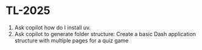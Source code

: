 # TL-2025

1. Ask copilot how do I install uv.
2. Ask copilot to generate folder structure: Create a basic Dash application structure with multiple pages for a quiz game
